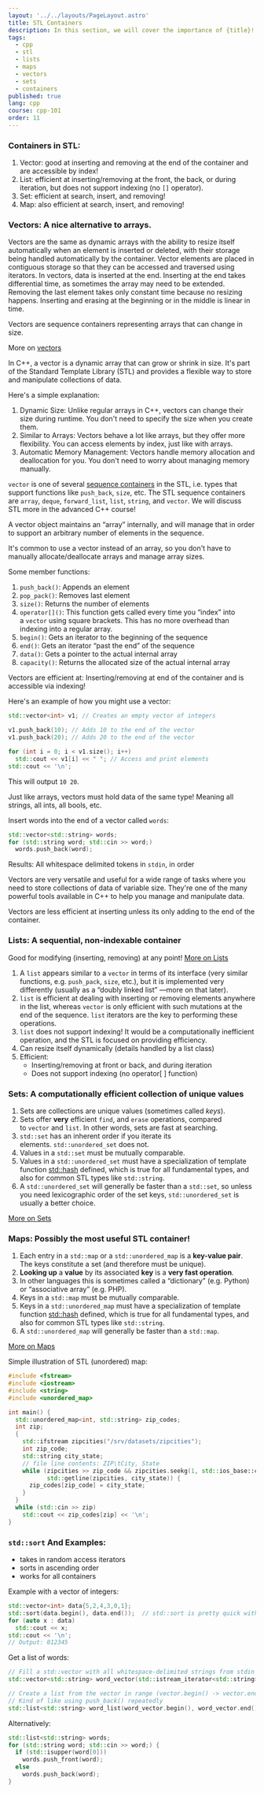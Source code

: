 ```yaml
---
layout: '../../layouts/PageLayout.astro'
title: STL Containers
description: In this section, we will cover the importance of {title}!
tags:
  - cpp
  - stl
  - lists
  - maps
  - vectors
  - sets
  - containers
published: true
lang: cpp
course: cpp-101
order: 11
---
```


### Containers in STL:
1. Vector: good at inserting and removing at the end of the container and are accessible by index!
2. List: efficient at inserting/removing at the front, the back, or during iteration, but does not support indexing (no `[]` operator).
3. Set: efficient at search, insert, and removing!
4. Map: also efficient at search, insert, and removing!

### Vectors: A nice alternative to arrays.
Vectors are the same as dynamic arrays with the ability to resize itself automatically when an element is inserted or deleted, with their storage being handled automatically by the container. Vector elements are placed in contiguous storage so that they can be accessed and traversed using iterators. In vectors, data is inserted at the end. Inserting at the end takes differential time, as sometimes the array may need to be extended. Removing the last element takes only constant time because no resizing happens. Inserting and erasing at the beginning or in the middle is linear in time.

Vectors are sequence containers representing arrays that can change in size.

More on [vectors](https://cplusplus.com/reference/vector/vector/)

In C++, a vector is a dynamic array that can grow or shrink in size. It's part of the Standard Template Library (STL) and provides a flexible way to store and manipulate collections of data.

Here's a simple explanation:

1. Dynamic Size: Unlike regular arrays in C++, vectors can change their size during runtime. You don't need to specify the size when you create them.
2. Similar to Arrays: Vectors behave a lot like arrays, but they offer more flexibility. You can access elements by index, just like with arrays.
3. Automatic Memory Management: Vectors handle memory allocation and deallocation for you. You don't need to worry about managing memory manually.

`vector` is one of several [sequence containers](https://en.cppreference.com/w/cpp/named_req/SequenceContainer) in the STL, i.e. types that support functions like `push_back`, `size`, etc. The STL sequence containers are `array`, `deque`, `forward_list`, `list`, `string`, and `vector`. We will discuss STL more in the advanced C++ course!

A vector object maintains an “array” internally, and will manage that in order to support an arbitrary number of elements in the sequence.

It's common to use a vector instead of an array, so you don't have to manually allocate/deallocate arrays and manage array sizes.

Some member functions:
1. `push_back()`: Appends an element
2. `pop_pack()`: Removes last element
3. `size()`: Returns the number of elements
4. `operator[]()`: This function gets called every time you “index” into a `vector` using square brackets. This has no more overhead than indexing into a regular array.
5. `begin()`: Gets an iterator to the beginning of the sequence
6. `end()`: Gets an iterator “past the end” of the sequence
7. `data()`: Gets a pointer to the actual internal array
8. `capacity()`: Returns the allocated size of the actual internal array

Vectors are efficient at:
Inserting/removing at end of the container and is accessible via indexing!

Here's an example of how you might use a vector:

```cpp
std::vector<int> v1; // Creates an empty vector of integers

v1.push_back(10); // Adds 10 to the end of the vector
v1.push_back(20); // Adds 20 to the end of the vector

for (int i = 0; i < v1.size(); i++)
  std::cout << v1[i] << " "; // Access and print elements
std::cout << '\n';
```

This will output `10 20`.

Just like arrays, vectors must hold data of the same type! Meaning all strings, all ints, all bools, etc.

Insert words into the end of a vector called `words`:

```cpp
std::vector<std::string> words;
for (std::string word; std::cin >> word;)
  words.push_back(word);
```
Results: All whitespace delimited tokens in `stdin`, in order

Vectors are very versatile and useful for a wide range of tasks where you need to store collections of data of variable size. They're one of the many powerful tools available in C++ to help you manage and manipulate data.

Vectors are less efficient at inserting unless its only adding to the end of the container.
### Lists: A sequential, non-indexable container
Good for modifying (inserting, removing) at any point! [More on Lists](https://cplusplus.com/reference/list/list/)
1. A `list` appears similar to a `vector` in terms of its interface (very similar functions, e.g. `push_pack`, `size`, etc.), but it is implemented very differently (usually as a “doubly linked list” —more on that later).
2. `list` is efficient at dealing with inserting or removing elements anywhere in the list, whereas `vector` is only efficient with such mutations at the end of the sequence. `list` iterators are the key to performing these operations.
3. `list` does not support indexing! It would be a computationally inefficient operation, and the STL is focused on providing efficiency.
4. Can resize itself dynamically (details handled by a list class)
5. Efficient:
   - Inserting/removing at front or back, and during iteration
   - Does not support indexing (no operator[ ] function)

### Sets: A computationally efficient collection of unique values
1. Sets are collections are unique values (sometimes called *keys*).
2. Sets offer **very** efficient `find`, and `erase` operations, compared to `vector` and `list`. In other words, sets are fast at searching.
3. `std::set` has an inherent order if you iterate its elements. `std::unordered_set` does not.
4. Values in a `std::set` must be mutually comparable.
5. Values in a `std::unordered_set` must have a specialization of template function [std::hash](https://en.cppreference.com/w/cpp/utility/hash) defined, which is true for all fundamental types, and also for common STL types like `std::string`.
6. A `std::unordered_set` will generally be faster than a `std::set`, so unless you need lexicographic order of the set keys, `std::unordered_set` is usually a better choice.

[More on Sets](https://cplusplus.com/reference/set/set/)

### Maps: Possibly the most useful STL container!
1. Each entry in a `std::map` or a `std::unordered_map` is a **key-value pair**. The keys constitute a set (and therefore must be unique).
2. **Looking up** a **value** by its associated **key** is a **very fast operation**.
3. In other languages this is sometimes called a “dictionary” (e.g. Python) or “associative array” (e.g. PHP).
4. Keys in a `std::map` must be mutually comparable.
5. Keys in a `std::unordered_map` must have a specialization of template function [std::hash](https://en.cppreference.com/w/cpp/utility/hash 'https://en.cppreference.com/w/cpp/utility/hash') defined, which is true for all fundamental types, and also for common STL types like `std::string`.
6. A `std::unordered_map` will generally be faster than a `std::map`.

[More on Maps](https://cplusplus.com/reference/map/map/)

Simple illustration of STL (unordered) map:
```cpp
#include <fstream>
#include <iostream>
#include <string>
#include <unordered_map>

int main() {
  std::unordered_map<int, std::string> zip_codes;
  int zip;
  {
    std::ifstream zipcities("/srv/datasets/zipcities");
    int zip_code;
    std::string city_state;
    // file line contents: ZIP\tCity, State
    while (zipcities >> zip_code && zipcities.seekg(1, std::ios_base::cur) &&
           std::getline(zipcities, city_state)) {
      zip_codes[zip_code] = city_state;
    }
  }
  while (std::cin >> zip)
    std::cout << zip_codes[zip] << '\n';
}
```

### `std::sort` And Examples:
- takes in random access iterators
- sorts in ascending order
- works for all containers

Example with a vector of integers:
```cpp
std::vector<int> data{5,2,4,3,0,1};
std::sort(data.begin(), data.end());  // std::sort is pretty quick with vectors
for (auto x : data)
  std::cout << x;
std::cout << '\n';
// Output: 012345
```

Get a list of words:
```cpp
// Fill a std::vector with all whitespace-delimited strings from stdin using 2 iterators
std::vector<std::string> word_vector(std::istream_iterator<std::string>(std::cin), std::istream_iterator<std::string>());

// Create a list from the vector in range (vector.begin() -> vector.end())
// Kind of like using push_back() repeatedly
std::list<std::string> word_list(word_vector.begin(), word_vector.end());
```

Alternatively:
```cpp
std::list<std::string> words;
for (std::string word; std::cin >> word;) {
  if (std::isupper(word[0]))
	words.push_front(word);
  else
	words.push_back(word);
}
```
